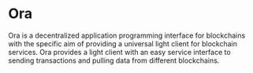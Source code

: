 # Ora
Ora is a decentralized application programming interface for blockchains with the specific aim of providing a universal light client for blockchain services. Ora provides a light client with an easy service interface to sending transactions and pulling data from different blockchains.  






